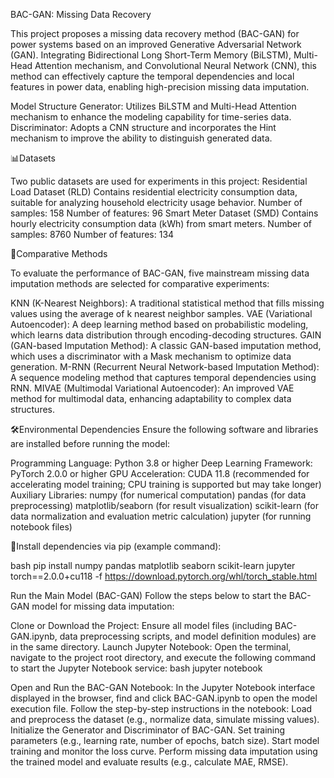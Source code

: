 BAC-GAN: Missing Data Recovery 

This project proposes a missing data recovery method (BAC-GAN) for power systems based on an improved Generative Adversarial Network (GAN). Integrating Bidirectional Long Short-Term Memory (BiLSTM), Multi-Head Attention mechanism, and Convolutional Neural Network (CNN), this method can effectively capture the temporal dependencies and local features in power data, enabling high-precision missing data imputation.

Model Structure
Generator: Utilizes BiLSTM and Multi-Head Attention mechanism to enhance the modeling capability for time-series data.
Discriminator: Adopts a CNN structure and incorporates the Hint mechanism to improve the ability to distinguish generated data.

📊Datasets

Two public datasets are used for experiments in this project:
Residential Load Dataset (RLD)
Contains residential electricity consumption data, suitable for analyzing household electricity usage behavior.
Number of samples: 158
Number of features: 96
Smart Meter Dataset (SMD)
Contains hourly electricity consumption data (kWh) from smart meters.
Number of samples: 8760
Number of features: 134

🧪Comparative Methods

To evaluate the performance of BAC-GAN, five mainstream missing data imputation methods are selected for comparative experiments:

KNN (K-Nearest Neighbors): A traditional statistical method that fills missing values using the average of k nearest neighbor samples.
VAE (Variational Autoencoder): A deep learning method based on probabilistic modeling, which learns data distribution through encoding-decoding structures.
GAIN (GAN-based Imputation Method): A classic GAN-based imputation method, which uses a discriminator with a Mask mechanism to optimize data generation.
M-RNN (Recurrent Neural Network-based Imputation Method): A sequence modeling method that captures temporal dependencies using RNN.
MIVAE (Multimodal Variational Autoencoder): An improved VAE method for multimodal data, enhancing adaptability to complex data structures.


🛠️Environmental Dependencies
Ensure the following software and libraries are installed before running the model:

Programming Language: Python 3.8 or higher
Deep Learning Framework: PyTorch 2.0.0 or higher
GPU Acceleration: CUDA 11.8 (recommended for accelerating model training; CPU training is supported but may take longer)
Auxiliary Libraries:
numpy (for numerical computation)
pandas (for data preprocessing)
matplotlib/seaborn (for result visualization)
scikit-learn (for data normalization and evaluation metric calculation)
jupyter (for running notebook files)

🚀Install dependencies via pip (example command):

bash
pip install numpy pandas matplotlib seaborn scikit-learn jupyter torch==2.0.0+cu118 -f https://download.pytorch.org/whl/torch_stable.html

Run the Main Model (BAC-GAN)
Follow the steps below to start the BAC-GAN model for missing data imputation:

Clone or Download the Project: Ensure all model files (including BAC-GAN.ipynb, data preprocessing scripts, and model definition modules) are in the same directory.
Launch Jupyter Notebook:
Open the terminal, navigate to the project root directory, and execute the following command to start the Jupyter Notebook service:
bash
jupyter notebook

Open and Run the BAC-GAN Notebook:
In the Jupyter Notebook interface displayed in the browser, find and click BAC-GAN.ipynb to open the model execution file.
Follow the step-by-step instructions in the notebook:
Load and preprocess the dataset (e.g., normalize data, simulate missing values).
Initialize the Generator and Discriminator of BAC-GAN.
Set training parameters (e.g., learning rate, number of epochs, batch size).
Start model training and monitor the loss curve.
Perform missing data imputation using the trained model and evaluate results (e.g., calculate MAE, RMSE).
